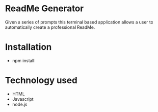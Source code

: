 # ReadMe Generator
  Given a series of prompts this terminal based application allows a user to automatically create a professional ReadMe. 
  
# Installation 
  * npm install 
  
# Technology used 
  * HTML 
  * Javascript
  * node.js 
